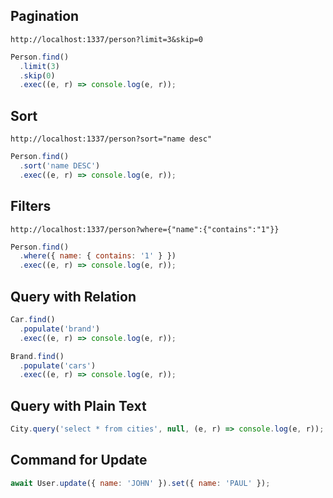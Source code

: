 ## Pagination

```
http://localhost:1337/person?limit=3&skip=0
```

```js
Person.find()
  .limit(3)
  .skip(0)
  .exec((e, r) => console.log(e, r));
```

## Sort

```
http://localhost:1337/person?sort="name desc"
```

```js
Person.find()
  .sort('name DESC')
  .exec((e, r) => console.log(e, r));
```

## Filters

```
http://localhost:1337/person?where={"name":{"contains":"1"}}
```

```js
Person.find()
  .where({ name: { contains: '1' } })
  .exec((e, r) => console.log(e, r));
```

## Query with Relation

```js
Car.find()
  .populate('brand')
  .exec((e, r) => console.log(e, r));
```

```js
Brand.find()
  .populate('cars')
  .exec((e, r) => console.log(e, r));
```

## Query with Plain Text

```js
City.query('select * from cities', null, (e, r) => console.log(e, r));
```

## Command for Update

```js
await User.update({ name: 'JOHN' }).set({ name: 'PAUL' });
```
